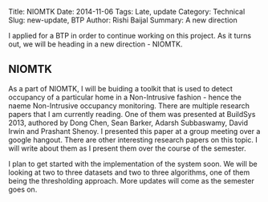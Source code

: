 Title: NIOMTK
Date: 2014-11-06
Tags: Late, update
Category: Technical
Slug: new-update, BTP
Author: Rishi Baijal
Summary: A new direction

I applied for a BTP in order to continue working on this project. As it turns out, we will be heading in a new direction - NIOMTK. 

NIOMTK
------

As a part of NIOMTK, I will be buiding a toolkit that is used to detect occupancy of a particular home in a Non-Intrusive fashion - hence the naeme Non-Intrusive occupancy monitoring. There are multiple research papers that I am currently reading. One of them was presented at BuildSys 2013, authored by Dong Chen, Sean Barker, Adarsh Subbaswamy, David Irwin and Prashant Shenoy. I presented this paper at a group meeting over a google hangout. There are other interesting research papers on this topic. I will write about them as I present them over the course of the semester. 

I plan to get started with the implementation of the system soon. We will be looking at two to three datasets and two to three algorithms, one of them being the thresholding approach. More updates will come as the semester goes on.

